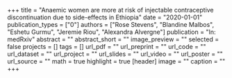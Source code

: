 +++
title = "Anaemic women are more at risk of injectable contraceptive discontinuation due to side-effects in Ethiopia"
date = "2020-01-01"
publication_types = ["0"]
authors = ["Rose Stevens", "Blandine Malbos", "Eshetu Gurmu", "Jeremie Riou", "Alexandra Alvergne"]
publication = "In: medRxiv"
abstract = ""
abstract_short = ""
image_preview = ""
selected = false
projects = []
tags = []
url_pdf = ""
url_preprint = ""
url_code = ""
url_dataset = ""
url_project = ""
url_slides = ""
url_video = ""
url_poster = ""
url_source = ""
math = true
highlight = true
[header]
image = ""
caption = ""
+++
